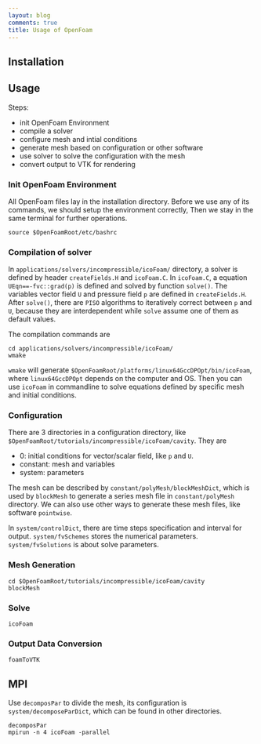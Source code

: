 ```yaml
---
layout: blog
comments: true
title: Usage of OpenFoam
---
```


## Installation

## Usage

Steps:

  * init OpenFoam Environment
  * compile a solver
  * configure mesh and intial conditions
  * generate mesh based on configuration or other software
  * use solver to solve the configuration with the mesh
  * convert output to VTK for rendering

### Init OpenFoam Environment

All OpenFoam files lay in the installation directory. Before we use any of its commands, we should setup the environment correctly, Then we stay in the same terminal for further operations.

    source $OpenFoamRoot/etc/bashrc

### Compilation of solver
In `applications/solvers/incompressible/icoFoam/` directory, a solver is defined by header `createFields.H` and `icoFoam.C`. In `icoFoam.C`, a equation `UEqn==-fvc::grad(p)` is defined and solved by function `solve()`. The variables vector field `U` and pressure field `p` are defined in `createFields.H`. After `solve()`, there are `PISO` algorithms to iteratively correct between `p` and `U`, because they are interdependent while `solve` assume one of them as default values.

The compilation commands are 

    cd applications/solvers/incompressible/icoFoam/
    wmake

`wmake` will generate `$OpenFoamRoot/platforms/linux64GccDPOpt/bin/icoFoam`, where `linux64GccDPOpt` depends on the computer and OS. Then you can use `icoFoam` in commandline to solve equations defined by specific mesh and initial conditions.

### Configuration
There are 3 directories in a configuration directory, like `$OpenFoamRoot/tutorials/incompressible/icoFoam/cavity`. They are 

  * 0: initial conditions for vector/scalar field, like `p` and `U`.
  * constant: mesh and variables
  * system: parameters

The mesh can be described by `constant/polyMesh/blockMeshDict`, which is used by `blockMesh` to generate a series mesh file in `constant/polyMesh` directory. We can also use other ways to generate these mesh files, like software `pointwise`.

In `system/controlDict`, there are time steps specification and interval for output. `system/fvSchemes` stores the numerical parameters. `system/fvSolutions` is about solve parameters.

### Mesh Generation

    cd $OpenFoamRoot/tutorials/incompressible/icoFoam/cavity
    blockMesh

### Solve

    icoFoam

### Output Data Conversion

    foamToVTK

## MPI

Use `decomposPar` to divide the mesh, its configuration is `system/decomposeParDict`, which can be found in other directories.

    decomposPar
    mpirun -n 4 icoFoam -parallel

